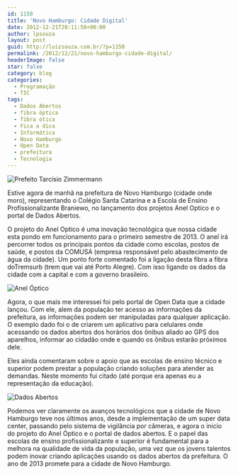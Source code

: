 ```yaml
---
id: 1150
title: 'Novo Hamburgo: Cidade Digital'
date: 2012-12-21T20:11:58+00:00
author: lpsouza
layout: post
guid: http://luizsouza.com.br/?p=1150
permalink: /2012/12/21/novo-hamburgo-cidade-digital/
headerImage: false
star: false
category: blog
categories:
  - Programação
  - TIC
tags:
  - Dados Abertos
  - fibra óptica
  - fibra ótica
  - Fica a dica
  - Informática
  - Novo Hamburgo
  - Open Data
  - prefeitura
  - Tecnologia
---
```

![Prefeito Tarcísio Zimmermann](https://luizsouza.com.br/wp-content/upload/2012/12/prefeito.jpg)

Estive agora de manhã na prefeitura de Novo Hamburgo (cidade onde moro), representando o Colégio Santa Catarina e a Escola de Ensino Profissionalizante Braniewo, no lançamento dos projetos Anel Optico e o portal de Dados Abertos.

O projeto do Anel Optico é uma inovação tecnológica que nossa cidade esta pondo em funcionamento para o primeiro semestre de 2013. O anel irá percorrer todos os principais pontos da cidade como escolas, postos de saúde, e postos da COMUSA (empresa responsável pelo abastecimento de água da cidade). Um ponto forte comentado foi a ligação desta fibra a fibra doTremsurb (trem que vai até Porto Alegre). Com isso ligando os dados da cidade com a capital e com a governo brasileiro.

![Anel Óptico](https://luizsouza.com.br/wp-content/upload/2012/12/aneloptico.jpg)

Agora, o que mais me interessei foi pelo portal de Open Data que a cidade lançou. Com ele, alem da população ter acesso as informações da prefeitura, as informações podem ser manipuladas para qualquer aplicação. O exemplo dado foi o de criarem um aplicativo para celulares onde acessando os dados abertos dos horários dos ônibus aliado ao GPS dos aparelhos, informar ao cidadão onde e quando os ônibus estarão próximos dele.

Eles ainda comentaram sobre o apoio que as escolas de ensino técnico e superior podem prestar a população criando soluções para atender as demandas. Neste momento fui citado (até porque era apenas eu a representação da educação).

![Dados Abertos](https://luizsouza.com.br/wp-content/upload/2012/12/dados-abertos.jpg)

Podemos ver claramente os avanços tecnológicos que a cidade de Novo Hamburgo teve nos últimos anos, desde a implementação de um super data center, passando pelo sistema de vigilância por câmeras, e agora o inicio do projeto do Anel Óptico e o portal de dados abertos. E o papel das escolas de ensino profissionalizante e superior é fundamental para a melhora na qualidade de vida da população, uma vez que os jovens talentos podem inovar criando aplicações usando os dados abertos da prefeitura. O ano de 2013 promete para a cidade de Novo Hamburgo.
